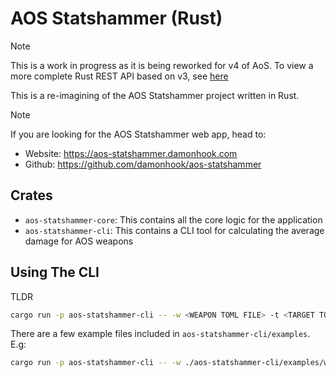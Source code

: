 # AOS Statshammer (Rust)

> [!NOTE]
> This is a work in progress as it is being reworked for v4 of AoS. 
> To view a more complete Rust REST API based on v3, see [here](https://github.com/damonhook/aos-statshammer-rs/tree/0cc6ffa5d0651dd7494f1da0bc79a8355b501014)

This is a re-imagining of the AOS Statshammer project written in Rust.

> [!NOTE]
> If you are looking for the AOS Statshammer web app, head to:
> - Website: https://aos-statshammer.damonhook.com
> - Github: https://github.com/damonhook/aos-statshammer

## Crates

- `aos-statshammer-core`: This contains all the core logic for the application
- `aos-statshammer-cli`: This contains a CLI tool for calculating the average damage for AOS weapons

## Using The CLI

TLDR

```bash
cargo run -p aos-statshammer-cli -- -w <WEAPON TOML FILE> -t <TARGET TOML FILE>
```

There are a few example files included in `aos-statshammer-cli/examples`. E.g:

```bash
cargo run -p aos-statshammer-cli -- -w ./aos-statshammer-cli/examples/weapons/simple.toml -t ./aos-statshammer-cli/examples/targets/simple.toml
```